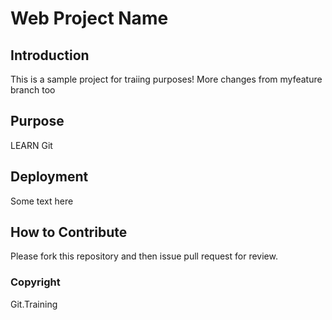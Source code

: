 # Web Project Name

## Introduction

This is a sample project for traiing purposes!
More changes from myfeature branch too

## Purpose

LEARN Git


## Deployment

Some text here


## How to Contribute

Please fork this repository and then issue pull request for review.

### Copyright

Git.Training
